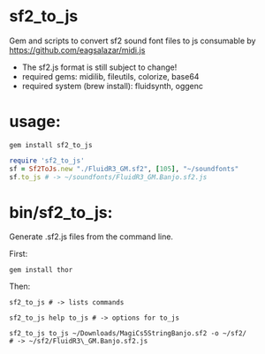 sf2\_to\_js
=========

Gem and scripts to convert sf2 sound font files to js
consumable by https://github.com/eagsalazar/midi.js

- The sf2.js format is still subject to change!
- required gems: midilib, fileutils, colorize, base64
- required system (brew install): fluidsynth, oggenc

usage:
=========

```
gem install sf2_to_js
```

```ruby
require 'sf2_to_js'
sf = Sf2ToJs.new "./FluidR3_GM.sf2", [105], "~/soundfonts"
sf.to_js # -> ~/soundfonts/FluidR3_GM.Banjo.sf2.js
```

bin/sf2\_to\_js:
=========

Generate .sf2.js files from the command line.

First:
```
gem install thor
```

Then:
```
sf2_to_js # -> lists commands
```

```
sf2_to_js help to_js # -> options for to_js
```

```
sf2_to_js to_js ~/Downloads/MagiCs5StringBanjo.sf2 -o ~/sf2/
# -> ~/sf2/FluidR3\_GM.Banjo.sf2.js
```

